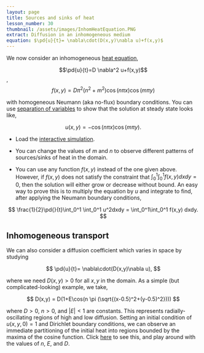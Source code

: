 ```yaml
---
layout: page
title: Sources and sinks of heat
lesson_number: 30
thumbnail: /assets/images/InhomHeatEquation.PNG
extract: Diffusion in an inhomogeneous medium
equation: $\pd{u}{t}= \nabla\cdot(D(x,y)\nabla u)+f(x,y)$
---
```

We now consider an inhomogeneous [heat equation](https://en.wikipedia.org/wiki/Heat_equation),

$$\pd{u}{t}=D \nabla^2 u+f(x,y)$$, $$f(x,y) = D\pi^2(n^2+m^2)\cos\left (n\pi x \right)\cos\left (m\pi y \right)$$

with homogeneous Neumann (aka no-flux) boundary conditions. You can use [separation of variables](https://en.wikipedia.org/wiki/Separation_of_variables#Partial_differential_equations) to show that the solution at steady state looks like,

$$u(x,y) = -\cos\left (n\pi x \right)\cos\left (m\pi y \right). $$

* Load the [interactive simulation](/sim/?preset=inhomogHeatEquation). 

* You can change the values of $m$ and $n$ to observe different patterns of sources/sinks of heat in the domain.

* You can use any function $f(x,y)$ instead of the one given above. However, if $f(x,y)$ does not satisfy the constraint that $\int_0^1\int_0^1 f(x,y) dxdy=0$, then the solution will either grow or decrease without bound. An easy way to prove this is to multiply the equation by $u$ and integrate to find, after applying the Neumann boundary conditions,
 
$$
\frac{1}{2}\pd{}{t}\int_0^1 \int_0^1 u^2dxdy = \int_0^1\int_0^1 f(x,y) dxdy.
$$

## Inhomogeneous transport

We can also consider a diffusion coefficient which varies in space by studying

$$
\pd{u}{t}= \nabla\cdot(D(x,y)\nabla u),
$$

where we need $D(x,y)>0$ for all $x,y$ in the domain. As a simple (but complicated-looking) example, we take,

$$
D(x,y) = D(1+E\cos(n \pi (\sqrt{(x-0.5)^2+(y-0.5)^2})))
$$

where $D>0$, $n>0$, and $|E|<1$ are constants. This represents radially-oscillating regions of high and low diffusion. Setting an initial condition of $u(x,y,0)=1$ and Dirichlet boundary conditions, we can observe an immediate partitioning of the initial heat into regions bounded by the maxima of the cosine function. Click [here](/sim/?preset=inhomogDiffusionHeatEquation) to see this, and play around with the values of $n$, $E$, and $D$.
